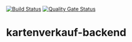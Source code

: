 [![Build Status](http://3.122.231.255:8080/buildStatus/icon?job=EasyTicketBackend)](http://3.122.231.255:8080/job/EasyTicketBackend/) [![Quality Gate Status](http://3.122.231.255:9000/api/project_badges/measure?project=at.fhv.team-a.kartenverkauf.backend%3AEasyTicketServer&metric=alert_status)](http://3.122.231.255:9000/dashboard?id=at.fhv.team-a.kartenverkauf.backend%3AEasyTicketServer)

# kartenverkauf-backend


